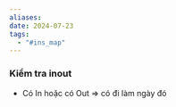 ```yaml
---
aliases: 
date: 2024-07-23
tags:
  - "#ins_map"
---
```


### Kiểm tra inout
- Có In hoặc có Out => có đi làm ngày đó
